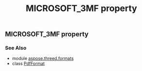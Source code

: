 ﻿---
title: MICROSOFT_3MF property
second_title: Aspose.3D for Python via .NET API References
description: 
type: docs
weight: 370
url: /python-net/aspose.threed.formats/pdfformat/microsoft_3mf/
is_root: false
---

## MICROSOFT_3MF property


### See Also
* module [aspose.threed.formats](../../)
* class [PdfFormat](/3d/python-net/aspose.threed.formats/pdfformat)
